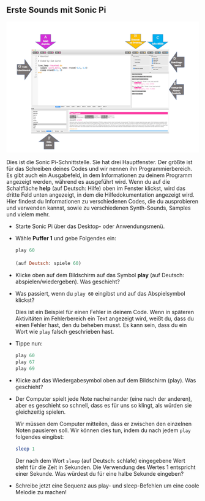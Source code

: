 ## Erste Sounds mit Sonic Pi

![](images/GUI.png)

Dies ist die Sonic Pi-Schnittstelle. Sie hat drei Hauptfenster. Der größte ist für das Schreiben deines Codes und wir nennen ihn Programmierbereich. Es gibt auch ein Ausgabefeld, in dem Informationen zu deinem Programm angezeigt werden, während es ausgeführt wird. Wenn du auf die Schaltfläche **help** (auf Deutsch: Hilfe) oben im Fenster klickst, wird das dritte Feld unten angezeigt, in dem die Hilfedokumentation angezeigt wird. Hier findest du Informationen zu verschiedenen Codes, die du ausprobieren und verwenden kannst, sowie zu verschiedenen Synth-Sounds, Samples und vielem mehr.

- Starte Sonic Pi über das Desktop- oder Anwendungsmenü.

- Wähle **Puffer 1** und gebe Folgendes ein:
    
    ```ruby
    play 60
    
    (auf Deutsch: spiele 60)
    ```

- Klicke oben auf dem Bildschirm auf das Symbol **play** (auf Deutsch: abspielen/wiedergeben). Was geschieht?

- Was passiert, wenn du `play 60` eingibst und auf das Abspielsymbol klickst?
    
    Dies ist ein Beispiel für einen Fehler in deinem Code. Wenn in späteren Aktivitäten im Fehlerbereich ein Text angezeigt wird, weißt du, dass du einen Fehler hast, den du beheben musst. Es kann sein, dass du ein Wort wie `play` falsch geschrieben hast.

- Tippe nun:
    
    ```ruby
    play 60
    play 67
    play 69
    ```

- Klicke auf das Wiedergabesymbol oben auf dem Bildschirm (play). Was geschieht?

- Der Computer spielt jede Note nacheinander (eine nach der anderen), aber es geschieht so schnell, dass es für uns so klingt, als würden sie gleichzeitig spielen.
    
    Wir müssen dem Computer mitteilen, dass er zwischen den einzelnen Noten pausieren soll. Wir können dies tun, indem du nach jedem `play` folgendes eingibst:
    
    ```ruby
    sleep 1
    ```
    
    Der nach dem Wort `sleep` (auf Deutsch: schlafe) eingegebene Wert steht für die Zeit in Sekunden. Die Verwendung des Wertes 1 entspricht einer Sekunde. Was würdest du für eine halbe Sekunde eingeben?

- Schreibe jetzt eine Sequenz aus play- und sleep-Befehlen um eine coole Melodie zu machen!